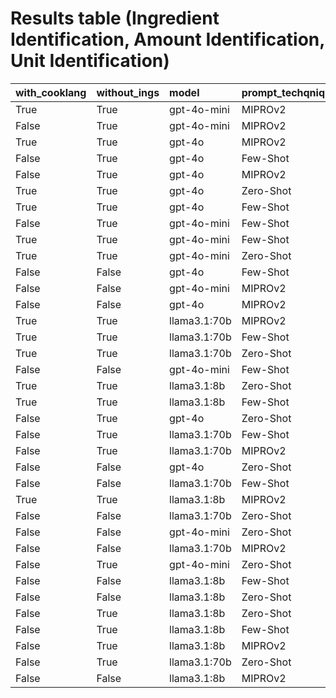 # Results table (Ingredient Identification, Amount Identification, Unit Identification)
| with_cooklang   | without_ings   | model        | prompt_techqnique   |   find_all_ings |   num_bonus_ings |   num_missing_ings |   find_all_units |   find_all_amounts |
|:----------------|:---------------|:-------------|:--------------------|----------------:|-----------------:|-------------------:|-----------------:|-------------------:|
| True            | True           | gpt-4o-mini  | MIPROv2             |         0.90625 |          4.375   |            0.15625 |          0.59375 |           0.65625  |
| False           | True           | gpt-4o-mini  | MIPROv2             |         0.84375 |          2.59375 |            0.28125 |          0.65625 |           0.671875 |
| True            | True           | gpt-4o       | MIPROv2             |         0.84375 |          0.28125 |            0.15625 |          0.6875  |           0.78125  |
| False           | True           | gpt-4o       | Few-Shot       |         0.8125  |          0.46875 |            0.25    |          0.78125 |           0.78125  |
| False           | True           | gpt-4o       | MIPROv2             |         0.78125 |          0.84375 |            0.28125 |          0.75    |           0.75     |
| True            | True           | gpt-4o       | Zero-Shot            |         0.78125 |          0.78125 |            0.25    |          0.6875  |           0.71875  |
| True            | True           | gpt-4o       | Few-Shot       |         0.75    |          0.375   |            0.28125 |          0.71875 |           0.71875  |
| False           | True           | gpt-4o-mini  | Few-Shot       |         0.71875 |          0.53125 |            0.34375 |          0.59375 |           0.59375  |
| True            | True           | gpt-4o-mini  | Few-Shot       |         0.6875  |          0.84375 |            0.5625  |          0.59375 |           0.5625   |
| True            | True           | gpt-4o-mini  | Zero-Shot            |         0.59375 |          1       |            0.78125 |          0.34375 |           0.46875  |
| False           | False          | gpt-4o       | Few-Shot       |         0.53125 |          2.125   |            1.09375 |          0.21875 |           0.25     |
| False           | False          | gpt-4o-mini  | MIPROv2             |         0.53125 |          2.4375  |            0.96875 |          0.1875  |           0.1875   |
| False           | False          | gpt-4o       | MIPROv2             |         0.53125 |          2.28125 |            0.96875 |          0.15625 |           0.15625  |
| True            | True           | llama3.1:70b | MIPROv2             |         0.5     |          1.21875 |            4.09375 |          0.40625 |           0.375    |
| True            | True           | llama3.1:70b | Few-Shot       |         0.5     |          1.375   |            2.28125 |          0.3125  |           0.34375  |
| True            | True           | llama3.1:70b | Zero-Shot            |         0.5     |          1.375   |            2.28125 |          0.3125  |           0.34375  |
| False           | False          | gpt-4o-mini  | Few-Shot       |         0.46875 |          2.25    |            1.09375 |          0.21875 |           0.1875   |
| True            | True           | llama3.1:8b  | Zero-Shot            |         0.4375  |          0.3125  |            3.875   |          0.34375 |           0.375    |
| True            | True           | llama3.1:8b  | Few-Shot       |         0.40625 |          0.5625  |            4.5     |          0.34375 |           0.34375  |
| False           | True           | gpt-4o       | Zero-Shot            |         0.28125 |          5.25    |            3.875   |          0       |           0        |
| False           | True           | llama3.1:70b | Few-Shot       |         0.28125 |          1.53125 |            4.875   |          0.25    |           0.25     |
| False           | True           | llama3.1:70b | MIPROv2             |         0.25    |          1.625   |            6.46875 |          0.125   |           0.125    |
| False           | False          | gpt-4o       | Zero-Shot            |         0.21875 |          7.0625  |            3.53125 |          0       |           0        |
| False           | False          | llama3.1:70b | Few-Shot       |         0.125   |          2.71875 |            5.65625 |          0.03125 |           0.03125  |
| True            | True           | llama3.1:8b  | MIPROv2             |         0.03125 |          0.5     |            8.78125 |          0.03125 |           0        |
| False           | False          | llama3.1:70b | Zero-Shot            |         0       |          0       |            9.03125 |          0       |           0        |
| False           | False          | gpt-4o-mini  | Zero-Shot            |         0       |          0.53125 |            8.90625 |          0       |           0        |
| False           | False          | llama3.1:70b | MIPROv2             |         0       |          0.09375 |            8.84375 |          0       |           0        |
| False           | True           | gpt-4o-mini  | Zero-Shot            |         0       |          0.71875 |            8.84375 |          0       |           0        |
| False           | False          | llama3.1:8b  | Few-Shot       |         0       |          1.40625 |            8.96875 |          0       |           0        |
| False           | False          | llama3.1:8b  | Zero-Shot            |         0       |          0       |            9.03125 |          0       |           0        |
| False           | True           | llama3.1:8b  | Zero-Shot            |         0       |          0       |            9.03125 |          0       |           0        |
| False           | True           | llama3.1:8b  | Few-Shot       |         0       |          0       |            9.03125 |          0       |           0        |
| False           | True           | llama3.1:8b  | MIPROv2             |         0       |          0.75    |            9       |          0       |           0        |
| False           | True           | llama3.1:70b | Zero-Shot            |         0       |          0       |            9.03125 |          0       |           0        |
| False           | False          | llama3.1:8b  | MIPROv2             |         0       |          0.15625 |            9       |          0       |           0        |
